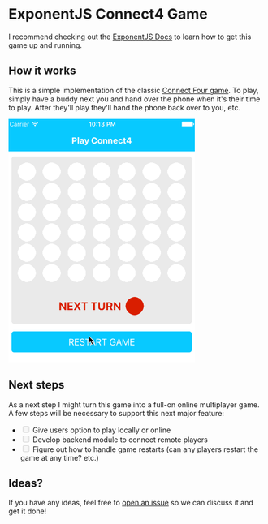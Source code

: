 # ExponentJS Connect4 Game

I recommend checking out the [ExponentJS Docs](https://exponentjs.com/docs) to learn how to get this game up and running.

## How it works

This is a simple implementation of the classic [Connect Four game](https://en.wikipedia.org/wiki/Connect_Four). To play, simply have a buddy next you and hand over the phone when it's their time to play. After they'll play they'll hand the phone back over to you, etc.

![](./screenshot.gif)

## Next steps

As a next step I might turn this game into a full-on online multiplayer game. A few steps will be necessary to support this next major feature:

- <input type="checkbox" disabled> Give users option to play locally or online
- <input type="checkbox" disabled> Develop backend module to connect remote players
- <input type="checkbox" disabled> Figure out how to handle game restarts (can any players restart the game at any time? etc.)

## Ideas?

If you have any ideas, feel free to [open an issue](https://github.com/sergiocruz/react-native-connect4/issues/new) so we can discuss it and get it done!
